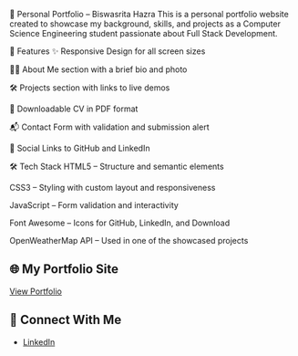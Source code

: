 💼 Personal Portfolio – Biswasrita Hazra
This is a personal portfolio website created to showcase my background, skills, and projects as a Computer Science Engineering student passionate about Full Stack Development.

🚀 Features
✨ Responsive Design for all screen sizes

🧑‍💻 About Me section with a brief bio and photo

🛠️ Projects section with links to live demos

📄 Downloadable CV in PDF format

📬 Contact Form with validation and submission alert

🔗 Social Links to GitHub and LinkedIn

🛠️ Tech Stack
HTML5 – Structure and semantic elements

CSS3 – Styling with custom layout and responsiveness

JavaScript – Form validation and interactivity

Font Awesome – Icons for GitHub, LinkedIn, and Download

OpenWeatherMap API – Used in one of the showcased projects

## 🌐 My Portfolio Site
[View Portfolio](https://my-portfolio-ten-rose-91.vercel.app)


## 🔗 Connect With Me
- [LinkedIn](https://www.linkedin.com/in/biswasrita-hazra-947570349/)
